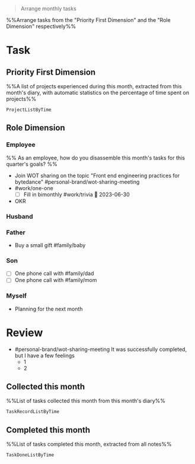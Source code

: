 > Arrange monthly tasks

%%Arrange tasks from the "Priority First Dimension" and the "Role Dimension" respectively%%

# Task

## Priority First Dimension
%%A list of projects experienced during this month, extracted from this month's diary, with automatic statistics on the percentage of time spent on projects%%
```PeriodicPARA
ProjectListByTime
```

## Role Dimension
### Employee
%% As an employee, how do you disassemble this month's tasks for this quarter's goals? %%
- Join WOT sharing on the topic "Front end engineering practices for bytedance" #personal-brand/wot-sharing-meeting 
- #work/one-one 
	- [ ] Fill in bimonthly #work/trivia 📅 2023-06-30
- OKR
### Husband
### Father
- Buy a small gift #family/baby 
### Son
- [ ] One phone call with #family/dad
- [ ] One phone call with #family/mom
### Myself
- Planning for the next month

# Review
- #personal-brand/wot-sharing-meeting It was successfully completed, but I have a few feelings
	- 1
	- 2

## Collected this month
%%List of tasks collected this month from this month's diary%%
```PeriodicPARA
TaskRecordListByTime
```

## Completed this month
%%List of tasks completed this month, extracted from all notes%%
```PeriodicPARA
TaskDoneListByTime
```
